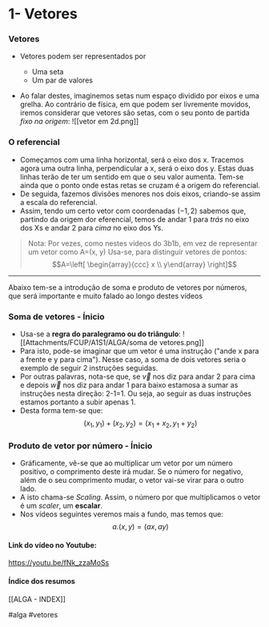 # 1- Vetores

### Vetores
- Vetores podem ser representados por 
    - Uma seta
    - Um par de valores

- Ao falar destes, imaginemos setas num espaço dividido por eixos e uma grelha. Ao contrário de física, em que podem ser livremente movidos, iremos considerar que vetores são setas, com o seu ponto de partida *fixo na origem*:
![[vetor em 2d.png]]


### O referencial 
- Começamos com uma linha horizontal, será o eixo dos x. Tracemos agora uma outra linha, perpendicular a x, será o eixo dos y. Estas duas linhas terão de ter um sentido em que o seu valor aumenta. Tem-se ainda que o ponto onde estas retas se cruzam é a origem do referencial.
- De seguida, fazemos divisões menores nos dois eixos, criando-se assim a escala do referencial.
- Assim, tendo um certo vetor com coordenadas $(-1, 2)$ sabemos que, partindo da origem dor eferencial, temos de andar 1 para *trás* no eixo dos Xs e andar 2 para *cima* no eixo dos Ys.

> Nota: Por vezes, como nestes vídeos do 3b1b, em vez de representar um vetor como A=(x, y)
> Usa-se, para distinguir vetores de pontos:
> $$A=\left[ \begin{array}{ccc} x \\ y\end{array} \right]$$

---
Abaixo tem-se a introdução de soma e produto de vetores por números, que será importante e muito falado ao longo destes vídeos
### Soma de vetores - Ínicio
- Usa-se a **regra do paralegramo ou do triângulo**:
![[Attachments/FCUP/A1S1/ALGA/soma de vetores.png]]
- Para isto, pode-se imaginar que um vetor é uma instrução ("ande x para a frente e y para cima"). Nesse caso, a soma de dois vetores seria o exemplo de seguir 2 instruções seguidas.
- Por outras palavras, nota-se que, se $\vec v$ nos diz para andar 2 para cima e depois $\vec w$  nos diz para andar 1 para baixo estamosa a sumar as instruções nesta direção: 2-1=1. Ou seja, ao seguir as duas instruções estamos portanto a subir apenas 1.
- Desta forma tem-se que:
$$(x_1, y_1)+(x_2, y_2)=(x_1+x_2, y_1+ y_2)$$

### Produto de vetor por número - Ínicio
- Gráficamente, vê-se que ao multiplicar um vetor por um número positivo, o comprimento deste irá mudar. Se o número for negativo, além de o seu comprimento mudar, o vetor vai-se virar para o outro lado. 
- A isto chama-se *Scaling*. Assim, o número por que multiplicamos o vetor é um *scaler*, um **escalar**.
- Nos vídeos seguintes veremos mais a fundo, mas temos que:
$$a.(x,y)=(ax,ay)$$
#### Link do vídeo no Youtube:
https://youtu.be/fNk_zzaMoSs

#### Índice dos resumos
[[ALGA - INDEX]]

#alga #vetores